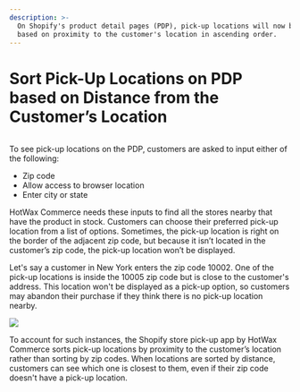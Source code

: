 ```yaml
---
description: >-
  On Shopify's product detail pages (PDP), pick-up locations will now be sorted
  based on proximity to the customer's location in ascending order.
---
```


# Sort Pick-Up Locations on PDP based on Distance from the Customer’s Location

<figure><img src="https://www.hotwax.co/hubfs/Product%20Updates%20and%20Release%20Notes/2022/September%202022/Product%20Updates/Feature%20image/Image%20(13)-1.png" alt=""><figcaption></figcaption></figure>

To see pick-up locations on the PDP, customers are asked to input either of the following:

* Zip code
* Allow access to browser location
* Enter city or state

HotWax Commerce needs these inputs to find all the stores nearby that have the product in stock. Customers can choose their preferred pick-up location from a list of options. Sometimes, the pick-up location is right on the border of the adjacent zip code, but because it isn’t located in the customer’s zip code, the pick-up location won’t be displayed.

Let's say a customer in New York enters the zip code 10002. One of the pick-up locations is inside the 10005 zip code but is close to the customer's address. This location won't be displayed as a pick-up option, so customers may abandon their purchase if they think there is no pick-up location nearby.

![](https://www.hotwax.co/hs-fs/hubfs/By%20Zipcode.png?width=517\&height=324\&name=By%20Zipcode.png)

To account for such instances, the Shopify store pick-up app by HotWax Commerce sorts pick-up locations by proximity to the customer’s location rather than sorting by zip codes. When locations are sorted by distance, customers can see which one is closest to them, even if their zip code doesn't have a pick-up location.

<figure><img src="https://www.hotwax.co/hs-fs/hubfs/By%20Distance%20(1).png?width=517&#x26;height=324&#x26;name=By%20Distance%20(1).png" alt=""><figcaption></figcaption></figure>
